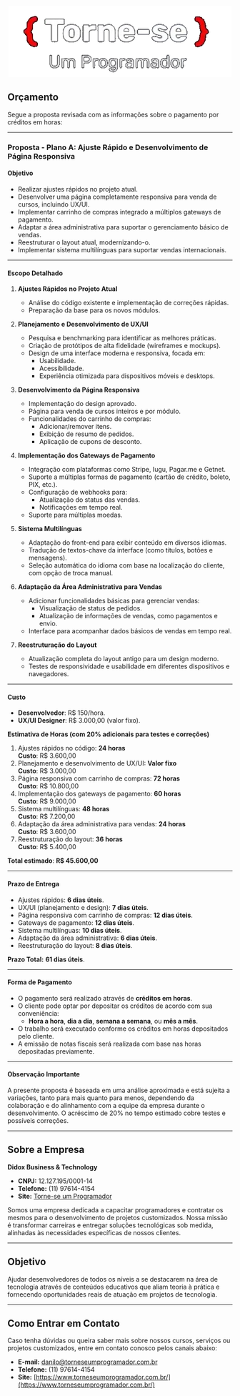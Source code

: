 <div align="center">

![Logo](./logo-preto-tornese-transparente.png)

</div>

## Orçamento

Segue a proposta revisada com as informações sobre o pagamento por créditos em horas:

---

### **Proposta - Plano A: Ajuste Rápido e Desenvolvimento de Página Responsiva**

#### **Objetivo**
- Realizar ajustes rápidos no projeto atual.
- Desenvolver uma página completamente responsiva para venda de cursos, incluindo UX/UI.
- Implementar carrinho de compras integrado a múltiplos gateways de pagamento.
- Adaptar a área administrativa para suportar o gerenciamento básico de vendas.
- Reestruturar o layout atual, modernizando-o.
- Implementar sistema multilínguas para suportar vendas internacionais.

---

#### **Escopo Detalhado**

1. **Ajustes Rápidos no Projeto Atual**
   - Análise do código existente e implementação de correções rápidas.
   - Preparação da base para os novos módulos.

2. **Planejamento e Desenvolvimento de UX/UI**
   - Pesquisa e benchmarking para identificar as melhores práticas.
   - Criação de protótipos de alta fidelidade (wireframes e mockups).
   - Design de uma interface moderna e responsiva, focada em:
     - Usabilidade.
     - Acessibilidade.
     - Experiência otimizada para dispositivos móveis e desktops.

3. **Desenvolvimento da Página Responsiva**
   - Implementação do design aprovado.
   - Página para venda de cursos inteiros e por módulo.
   - Funcionalidades do carrinho de compras:
     - Adicionar/remover itens.
     - Exibição de resumo de pedidos.
     - Aplicação de cupons de desconto.

4. **Implementação dos Gateways de Pagamento**
   - Integração com plataformas como Stripe, Iugu, Pagar.me e Getnet.
   - Suporte a múltiplas formas de pagamento (cartão de crédito, boleto, PIX, etc.).
   - Configuração de webhooks para:
     - Atualização do status das vendas.
     - Notificações em tempo real.
   - Suporte para múltiplas moedas.

5. **Sistema Multilínguas**
   - Adaptação do front-end para exibir conteúdo em diversos idiomas.
   - Tradução de textos-chave da interface (como títulos, botões e mensagens).
   - Seleção automática do idioma com base na localização do cliente, com opção de troca manual.

6. **Adaptação da Área Administrativa para Vendas**
   - Adicionar funcionalidades básicas para gerenciar vendas:
     - Visualização de status de pedidos.
     - Atualização de informações de vendas, como pagamentos e envio.
   - Interface para acompanhar dados básicos de vendas em tempo real.

7. **Reestruturação do Layout**
   - Atualização completa do layout antigo para um design moderno.
   - Testes de responsividade e usabilidade em diferentes dispositivos e navegadores.

---

#### **Custo**
- **Desenvolvedor**: R$ 150/hora.
- **UX/UI Designer**: R$ 3.000,00 (valor fixo).

**Estimativa de Horas (com 20% adicionais para testes e correções)**

1. Ajustes rápidos no código: **24 horas**  
   **Custo**: R$ 3.600,00  
2. Planejamento e desenvolvimento de UX/UI: **Valor fixo**  
   **Custo**: R$ 3.000,00  
3. Página responsiva com carrinho de compras: **72 horas**  
   **Custo**: R$ 10.800,00  
4. Implementação dos gateways de pagamento: **60 horas**  
   **Custo**: R$ 9.000,00  
5. Sistema multilínguas: **48 horas**  
   **Custo**: R$ 7.200,00  
6. Adaptação da área administrativa para vendas: **24 horas**  
   **Custo**: R$ 3.600,00  
7. Reestruturação do layout: **36 horas**  
   **Custo**: R$ 5.400,00  

**Total estimado**: **R$ 45.600,00**

---

#### **Prazo de Entrega**
- Ajustes rápidos: **6 dias úteis**.  
- UX/UI (planejamento e design): **7 dias úteis**.  
- Página responsiva com carrinho de compras: **12 dias úteis**.  
- Gateways de pagamento: **12 dias úteis**.  
- Sistema multilínguas: **10 dias úteis**.  
- Adaptação da área administrativa: **6 dias úteis**.  
- Reestruturação do layout: **8 dias úteis**.  

**Prazo Total:** **61 dias úteis**.

---

#### **Forma de Pagamento**
- O pagamento será realizado através de **créditos em horas**.
- O cliente pode optar por depositar os créditos de acordo com sua conveniência:
  - **Hora a hora**, **dia a dia**, **semana a semana**, ou **mês a mês**.
- O trabalho será executado conforme os créditos em horas depositados pelo cliente.
- A emissão de notas fiscais será realizada com base nas horas depositadas previamente.

---

#### **Observação Importante**
A presente proposta é baseada em uma análise aproximada e está sujeita a variações, tanto para mais quanto para menos, dependendo da colaboração e do alinhamento com a equipe da empresa durante o desenvolvimento. O acréscimo de 20% no tempo estimado cobre testes e possíveis correções.

---

## Sobre a Empresa

**Didox Business & Technology**

- **CNPJ:** 12.127.195/0001-14
- **Telefone:** (11) 97614-4154
- **Site:** [Torne-se um Programador](https://www.torneseumprogramador.com.br/)

Somos uma empresa dedicada a capacitar programadores e contratar os mesmos para o desenvolvimento de projetos customizados. Nossa missão é transformar carreiras e entregar soluções tecnológicas sob medida, alinhadas às necessidades específicas de nossos clientes.

---

## Objetivo

Ajudar desenvolvedores de todos os níveis a se destacarem na área de tecnologia através de conteúdos educativos que aliam teoria à prática e fornecendo oportunidades reais de atuação em projetos de tecnologia.

---

## Como Entrar em Contato

Caso tenha dúvidas ou queira saber mais sobre nossos cursos, serviços ou projetos customizados, entre em contato conosco pelos canais abaixo:

- **E-mail:** danilo@torneseumprogramador.com.br
- **Telefone:** (11) 97614-4154
- **Site:** [https://www.torneseumprogramador.com.br/](https://www.torneseumprogramador.com.br/)

